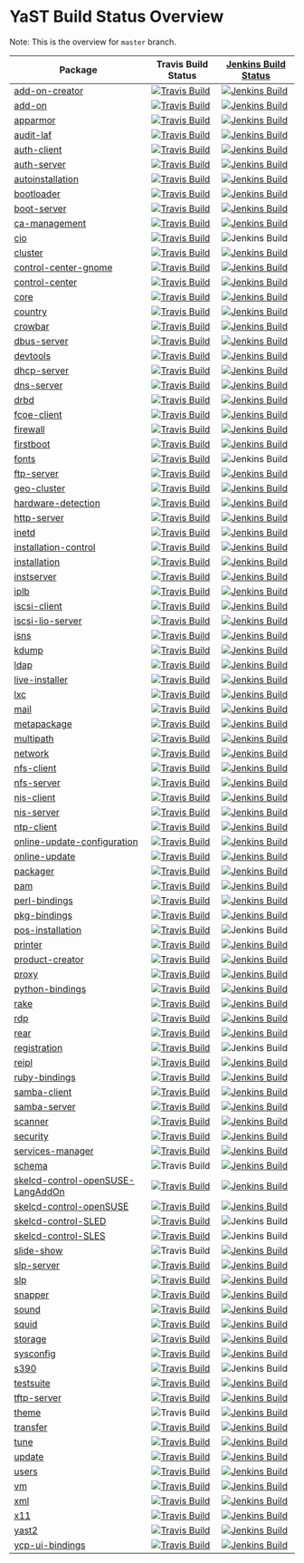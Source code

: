 
# YaST Build Status Overview

Note: This is the overview for `master` branch.


|  Package | Travis Build Status | [Jenkins Build Status](https://ci.opensuse.org/view/Yast/) |
|----------|---------------------|------------------------------------------------------------|
| [add-on-creator](https://github.com/yast/yast-add-on-creator) | [![Travis Build](https://travis-ci.org/yast/yast-add-on-creator.svg?branch=master)](https://travis-ci.org/yast/yast-add-on-creator) | [![Jenkins Build](http://img.shields.io/jenkins/s/https/ci.opensuse.org/yast-add-on-creator-master.svg)](https://ci.opensuse.org/view/Yast/job/yast-add-on-creator-master/) |
| [add-on](https://github.com/yast/yast-add-on) | [![Travis Build](https://travis-ci.org/yast/yast-add-on.svg?branch=master)](https://travis-ci.org/yast/yast-add-on) | [![Jenkins Build](http://img.shields.io/jenkins/s/https/ci.opensuse.org/yast-add-on-master.svg)](https://ci.opensuse.org/view/Yast/job/yast-add-on-master/) |
| [apparmor](https://github.com/yast/yast-apparmor) | [![Travis Build](https://travis-ci.org/yast/yast-apparmor.svg?branch=master)](https://travis-ci.org/yast/yast-apparmor) | [![Jenkins Build](http://img.shields.io/jenkins/s/https/ci.opensuse.org/yast-apparmor-master.svg)](https://ci.opensuse.org/view/Yast/job/yast-apparmor-master/) |
| [audit-laf](https://github.com/yast/yast-audit-laf) | [![Travis Build](https://travis-ci.org/yast/yast-audit-laf.svg?branch=master)](https://travis-ci.org/yast/yast-audit-laf) | [![Jenkins Build](http://img.shields.io/jenkins/s/https/ci.opensuse.org/yast-audit-laf-master.svg)](https://ci.opensuse.org/view/Yast/job/yast-audit-laf-master/) |
| [auth-client](https://github.com/yast/yast-auth-client) | [![Travis Build](https://travis-ci.org/yast/yast-auth-client.svg?branch=master)](https://travis-ci.org/yast/yast-auth-client) | [![Jenkins Build](http://img.shields.io/jenkins/s/https/ci.opensuse.org/yast-auth-client-master.svg)](https://ci.opensuse.org/view/Yast/job/yast-auth-client-master/) |
| [auth-server](https://github.com/yast/yast-auth-server) | [![Travis Build](https://travis-ci.org/yast/yast-auth-server.svg?branch=master)](https://travis-ci.org/yast/yast-auth-server) | [![Jenkins Build](http://img.shields.io/jenkins/s/https/ci.opensuse.org/yast-auth-server-master.svg)](https://ci.opensuse.org/view/Yast/job/yast-auth-server-master/) |
| [autoinstallation](https://github.com/yast/yast-autoinstallation) | [![Travis Build](https://travis-ci.org/yast/yast-autoinstallation.svg?branch=master)](https://travis-ci.org/yast/yast-autoinstallation) | [![Jenkins Build](http://img.shields.io/jenkins/s/https/ci.opensuse.org/yast-autoinstallation-master.svg)](https://ci.opensuse.org/view/Yast/job/yast-autoinstallation-master/) |
| [bootloader](https://github.com/yast/yast-bootloader) | [![Travis Build](https://travis-ci.org/yast/yast-bootloader.svg?branch=master)](https://travis-ci.org/yast/yast-bootloader) | [![Jenkins Build](http://img.shields.io/jenkins/s/https/ci.opensuse.org/yast-bootloader-master.svg)](https://ci.opensuse.org/view/Yast/job/yast-bootloader-master/) |
| [boot-server](https://github.com/yast/yast-boot-server) | [![Travis Build](https://travis-ci.org/yast/yast-boot-server.svg?branch=master)](https://travis-ci.org/yast/yast-boot-server) | [![Jenkins Build](http://img.shields.io/jenkins/s/https/ci.opensuse.org/yast-boot-server-master.svg)](https://ci.opensuse.org/view/Yast/job/yast-boot-server-master/) |
| [ca-management](https://github.com/yast/yast-ca-management) | [![Travis Build](https://travis-ci.org/yast/yast-ca-management.svg?branch=master)](https://travis-ci.org/yast/yast-ca-management) | [![Jenkins Build](http://img.shields.io/jenkins/s/https/ci.opensuse.org/yast-ca-management-master.svg)](https://ci.opensuse.org/view/Yast/job/yast-ca-management-master/) |
| [cio](https://github.com/yast/yast-cio) | [![Travis Build](https://travis-ci.org/yast/yast-cio.svg?branch=master)](https://travis-ci.org/yast/yast-cio) | ![Jenkins Build](http://img.shields.io/badge/build-not%20built-lightgrey.svg) |
| [cluster](https://github.com/yast/yast-cluster) | [![Travis Build](https://travis-ci.org/yast/yast-cluster.svg?branch=master)](https://travis-ci.org/yast/yast-cluster) | [![Jenkins Build](http://img.shields.io/jenkins/s/https/ci.opensuse.org/yast-cluster-master.svg)](https://ci.opensuse.org/view/Yast/job/yast-cluster-master/) |
| [control-center-gnome](https://github.com/yast/yast-control-center-gnome) | [![Travis Build](https://travis-ci.org/yast/yast-control-center-gnome.svg?branch=master)](https://travis-ci.org/yast/yast-control-center-gnome) | [![Jenkins Build](http://img.shields.io/jenkins/s/https/ci.opensuse.org/yast-control-center-gnome-master.svg)](https://ci.opensuse.org/view/Yast/job/yast-control-center-gnome-master/) |
| [control-center](https://github.com/yast/yast-control-center) | [![Travis Build](https://travis-ci.org/yast/yast-control-center.svg?branch=master)](https://travis-ci.org/yast/yast-control-center) | [![Jenkins Build](http://img.shields.io/jenkins/s/https/ci.opensuse.org/yast-control-center-master.svg)](https://ci.opensuse.org/view/Yast/job/yast-control-center-master/) |
| [core](https://github.com/yast/yast-core) | [![Travis Build](https://travis-ci.org/yast/yast-core.svg?branch=master)](https://travis-ci.org/yast/yast-core) | [![Jenkins Build](http://img.shields.io/jenkins/s/https/ci.opensuse.org/yast-core-master.svg)](https://ci.opensuse.org/view/Yast/job/yast-core-master/) |
| [country](https://github.com/yast/yast-country) | [![Travis Build](https://travis-ci.org/yast/yast-country.svg?branch=master)](https://travis-ci.org/yast/yast-country) | [![Jenkins Build](http://img.shields.io/jenkins/s/https/ci.opensuse.org/yast-country-master.svg)](https://ci.opensuse.org/view/Yast/job/yast-country-master/) |
| [crowbar](https://github.com/yast/yast-crowbar) | [![Travis Build](https://travis-ci.org/yast/yast-crowbar.svg?branch=master)](https://travis-ci.org/yast/yast-crowbar) | [![Jenkins Build](http://img.shields.io/jenkins/s/https/ci.opensuse.org/yast-crowbar-master.svg)](https://ci.opensuse.org/view/Yast/job/yast-crowbar-master/) |
| [dbus-server](https://github.com/yast/yast-dbus-server) | [![Travis Build](https://travis-ci.org/yast/yast-dbus-server.svg?branch=master)](https://travis-ci.org/yast/yast-dbus-server) | [![Jenkins Build](http://img.shields.io/jenkins/s/https/ci.opensuse.org/yast-dbus-server-master.svg)](https://ci.opensuse.org/view/Yast/job/yast-dbus-server-master/) |
| [devtools](https://github.com/yast/yast-devtools) | [![Travis Build](https://travis-ci.org/yast/yast-devtools.svg?branch=master)](https://travis-ci.org/yast/yast-devtools) | [![Jenkins Build](http://img.shields.io/jenkins/s/https/ci.opensuse.org/yast-devtools-master.svg)](https://ci.opensuse.org/view/Yast/job/yast-devtools-master/) |
| [dhcp-server](https://github.com/yast/yast-dhcp-server) | [![Travis Build](https://travis-ci.org/yast/yast-dhcp-server.svg?branch=master)](https://travis-ci.org/yast/yast-dhcp-server) | [![Jenkins Build](http://img.shields.io/jenkins/s/https/ci.opensuse.org/yast-dhcp-server-master.svg)](https://ci.opensuse.org/view/Yast/job/yast-dhcp-server-master/) |
| [dns-server](https://github.com/yast/yast-dns-server) | [![Travis Build](https://travis-ci.org/yast/yast-dns-server.svg?branch=master)](https://travis-ci.org/yast/yast-dns-server) | [![Jenkins Build](http://img.shields.io/jenkins/s/https/ci.opensuse.org/yast-dns-server-master.svg)](https://ci.opensuse.org/view/Yast/job/yast-dns-server-master/) |
| [drbd](https://github.com/yast/yast-drbd) | [![Travis Build](https://travis-ci.org/yast/yast-drbd.svg?branch=master)](https://travis-ci.org/yast/yast-drbd) | [![Jenkins Build](http://img.shields.io/jenkins/s/https/ci.opensuse.org/yast-drbd-master.svg)](https://ci.opensuse.org/view/Yast/job/yast-drbd-master/) |
| [fcoe-client](https://github.com/yast/yast-fcoe-client) | [![Travis Build](https://travis-ci.org/yast/yast-fcoe-client.svg?branch=master)](https://travis-ci.org/yast/yast-fcoe-client) | [![Jenkins Build](http://img.shields.io/jenkins/s/https/ci.opensuse.org/yast-fcoe-client-master.svg)](https://ci.opensuse.org/view/Yast/job/yast-fcoe-client-master/) |
| [firewall](https://github.com/yast/yast-firewall) | [![Travis Build](https://travis-ci.org/yast/yast-firewall.svg?branch=master)](https://travis-ci.org/yast/yast-firewall) | [![Jenkins Build](http://img.shields.io/jenkins/s/https/ci.opensuse.org/yast-firewall-master.svg)](https://ci.opensuse.org/view/Yast/job/yast-firewall-master/) |
| [firstboot](https://github.com/yast/yast-firstboot) | [![Travis Build](https://travis-ci.org/yast/yast-firstboot.svg?branch=master)](https://travis-ci.org/yast/yast-firstboot) | [![Jenkins Build](http://img.shields.io/jenkins/s/https/ci.opensuse.org/yast-firstboot-master.svg)](https://ci.opensuse.org/view/Yast/job/yast-firstboot-master/) |
| [fonts](https://github.com/yast/yast-fonts) | [![Travis Build](https://travis-ci.org/yast/yast-fonts.svg?branch=master)](https://travis-ci.org/yast/yast-fonts) | ![Jenkins Build](http://img.shields.io/badge/build-not%20built-lightgrey.svg) |
| [ftp-server](https://github.com/yast/yast-ftp-server) | [![Travis Build](https://travis-ci.org/yast/yast-ftp-server.svg?branch=master)](https://travis-ci.org/yast/yast-ftp-server) | [![Jenkins Build](http://img.shields.io/jenkins/s/https/ci.opensuse.org/yast-ftp-server-master.svg)](https://ci.opensuse.org/view/Yast/job/yast-ftp-server-master/) |
| [geo-cluster](https://github.com/yast/yast-geo-cluster) | [![Travis Build](https://travis-ci.org/yast/yast-geo-cluster.svg?branch=master)](https://travis-ci.org/yast/yast-geo-cluster) | [![Jenkins Build](http://img.shields.io/jenkins/s/https/ci.opensuse.org/yast-geo-cluster-master.svg)](https://ci.opensuse.org/view/Yast/job/yast-geo-cluster-master/) |
| [hardware-detection](https://github.com/yast/yast-hardware-detection) | [![Travis Build](https://travis-ci.org/yast/yast-hardware-detection.svg?branch=master)](https://travis-ci.org/yast/yast-hardware-detection) | [![Jenkins Build](http://img.shields.io/jenkins/s/https/ci.opensuse.org/yast-hardware-detection-master.svg)](https://ci.opensuse.org/view/Yast/job/yast-hardware-detection-master/) |
| [http-server](https://github.com/yast/yast-http-server) | [![Travis Build](https://travis-ci.org/yast/yast-http-server.svg?branch=master)](https://travis-ci.org/yast/yast-http-server) | [![Jenkins Build](http://img.shields.io/jenkins/s/https/ci.opensuse.org/yast-http-server-master.svg)](https://ci.opensuse.org/view/Yast/job/yast-http-server-master/) |
| [inetd](https://github.com/yast/yast-inetd) | [![Travis Build](https://travis-ci.org/yast/yast-inetd.svg?branch=master)](https://travis-ci.org/yast/yast-inetd) | [![Jenkins Build](http://img.shields.io/jenkins/s/https/ci.opensuse.org/yast-inetd-master.svg)](https://ci.opensuse.org/view/Yast/job/yast-inetd-master/) |
| [installation-control](https://github.com/yast/yast-installation-control) | [![Travis Build](https://travis-ci.org/yast/yast-installation-control.svg?branch=master)](https://travis-ci.org/yast/yast-installation-control) | [![Jenkins Build](http://img.shields.io/jenkins/s/https/ci.opensuse.org/yast-installation-control-master.svg)](https://ci.opensuse.org/view/Yast/job/yast-installation-control-master/) |
| [installation](https://github.com/yast/yast-installation) | [![Travis Build](https://travis-ci.org/yast/yast-installation.svg?branch=master)](https://travis-ci.org/yast/yast-installation) | [![Jenkins Build](http://img.shields.io/jenkins/s/https/ci.opensuse.org/yast-installation-master.svg)](https://ci.opensuse.org/view/Yast/job/yast-installation-master/) |
| [instserver](https://github.com/yast/yast-instserver) | [![Travis Build](https://travis-ci.org/yast/yast-instserver.svg?branch=master)](https://travis-ci.org/yast/yast-instserver) | [![Jenkins Build](http://img.shields.io/jenkins/s/https/ci.opensuse.org/yast-instserver-master.svg)](https://ci.opensuse.org/view/Yast/job/yast-instserver-master/) |
| [iplb](https://github.com/yast/yast-iplb) | [![Travis Build](https://travis-ci.org/yast/yast-iplb.svg?branch=master)](https://travis-ci.org/yast/yast-iplb) | [![Jenkins Build](http://img.shields.io/jenkins/s/https/ci.opensuse.org/yast-iplb-master.svg)](https://ci.opensuse.org/view/Yast/job/yast-iplb-master/) |
| [iscsi-client](https://github.com/yast/yast-iscsi-client) | [![Travis Build](https://travis-ci.org/yast/yast-iscsi-client.svg?branch=master)](https://travis-ci.org/yast/yast-iscsi-client) | [![Jenkins Build](http://img.shields.io/jenkins/s/https/ci.opensuse.org/yast-iscsi-client-master.svg)](https://ci.opensuse.org/view/Yast/job/yast-iscsi-client-master/) |
| [iscsi-lio-server](https://github.com/yast/yast-iscsi-lio-server) | [![Travis Build](https://travis-ci.org/yast/yast-iscsi-lio-server.svg?branch=master)](https://travis-ci.org/yast/yast-iscsi-lio-server) | [![Jenkins Build](http://img.shields.io/jenkins/s/https/ci.opensuse.org/yast-iscsi-lio-server-master.svg)](https://ci.opensuse.org/view/Yast/job/yast-iscsi-lio-server-master/) |
| [isns](https://github.com/yast/yast-isns) | [![Travis Build](https://travis-ci.org/yast/yast-isns.svg?branch=master)](https://travis-ci.org/yast/yast-isns) | [![Jenkins Build](http://img.shields.io/jenkins/s/https/ci.opensuse.org/yast-isns-master.svg)](https://ci.opensuse.org/view/Yast/job/yast-isns-master/) |
| [kdump](https://github.com/yast/yast-kdump) | [![Travis Build](https://travis-ci.org/yast/yast-kdump.svg?branch=master)](https://travis-ci.org/yast/yast-kdump) | [![Jenkins Build](http://img.shields.io/jenkins/s/https/ci.opensuse.org/yast-kdump-master.svg)](https://ci.opensuse.org/view/Yast/job/yast-kdump-master/) |
| [ldap](https://github.com/yast/yast-ldap) | [![Travis Build](https://travis-ci.org/yast/yast-ldap.svg?branch=master)](https://travis-ci.org/yast/yast-ldap) | [![Jenkins Build](http://img.shields.io/jenkins/s/https/ci.opensuse.org/yast-ldap-master.svg)](https://ci.opensuse.org/view/Yast/job/yast-ldap-master/) |
| [live-installer](https://github.com/yast/yast-live-installer) | [![Travis Build](https://travis-ci.org/yast/yast-live-installer.svg?branch=master)](https://travis-ci.org/yast/yast-live-installer) | [![Jenkins Build](http://img.shields.io/jenkins/s/https/ci.opensuse.org/yast-live-installer-master.svg)](https://ci.opensuse.org/view/Yast/job/yast-live-installer-master/) |
| [lxc](https://github.com/yast/yast-lxc) | [![Travis Build](https://travis-ci.org/yast/yast-lxc.svg?branch=master)](https://travis-ci.org/yast/yast-lxc) | [![Jenkins Build](http://img.shields.io/jenkins/s/https/ci.opensuse.org/yast-lxc-master.svg)](https://ci.opensuse.org/view/Yast/job/yast-lxc-master/) |
| [mail](https://github.com/yast/yast-mail) | [![Travis Build](https://travis-ci.org/yast/yast-mail.svg?branch=master)](https://travis-ci.org/yast/yast-mail) | [![Jenkins Build](http://img.shields.io/jenkins/s/https/ci.opensuse.org/yast-mail-master.svg)](https://ci.opensuse.org/view/Yast/job/yast-mail-master/) |
| [metapackage](https://github.com/yast/yast-metapackage) | [![Travis Build](https://travis-ci.org/yast/yast-metapackage.svg?branch=master)](https://travis-ci.org/yast/yast-metapackage) | [![Jenkins Build](http://img.shields.io/jenkins/s/https/ci.opensuse.org/yast-metapackage-master.svg)](https://ci.opensuse.org/view/Yast/job/yast-metapackage-master/) |
| [multipath](https://github.com/yast/yast-multipath) | [![Travis Build](https://travis-ci.org/yast/yast-multipath.svg?branch=master)](https://travis-ci.org/yast/yast-multipath) | [![Jenkins Build](http://img.shields.io/jenkins/s/https/ci.opensuse.org/yast-multipath-master.svg)](https://ci.opensuse.org/view/Yast/job/yast-multipath-master/) |
| [network](https://github.com/yast/yast-network) | [![Travis Build](https://travis-ci.org/yast/yast-network.svg?branch=master)](https://travis-ci.org/yast/yast-network) | [![Jenkins Build](http://img.shields.io/jenkins/s/https/ci.opensuse.org/yast-network-master.svg)](https://ci.opensuse.org/view/Yast/job/yast-network-master/) |
| [nfs-client](https://github.com/yast/yast-nfs-client) | [![Travis Build](https://travis-ci.org/yast/yast-nfs-client.svg?branch=master)](https://travis-ci.org/yast/yast-nfs-client) | [![Jenkins Build](http://img.shields.io/jenkins/s/https/ci.opensuse.org/yast-nfs-client-master.svg)](https://ci.opensuse.org/view/Yast/job/yast-nfs-client-master/) |
| [nfs-server](https://github.com/yast/yast-nfs-server) | [![Travis Build](https://travis-ci.org/yast/yast-nfs-server.svg?branch=master)](https://travis-ci.org/yast/yast-nfs-server) | [![Jenkins Build](http://img.shields.io/jenkins/s/https/ci.opensuse.org/yast-nfs-server-master.svg)](https://ci.opensuse.org/view/Yast/job/yast-nfs-server-master/) |
| [nis-client](https://github.com/yast/yast-nis-client) | [![Travis Build](https://travis-ci.org/yast/yast-nis-client.svg?branch=master)](https://travis-ci.org/yast/yast-nis-client) | [![Jenkins Build](http://img.shields.io/jenkins/s/https/ci.opensuse.org/yast-nis-client-master.svg)](https://ci.opensuse.org/view/Yast/job/yast-nis-client-master/) |
| [nis-server](https://github.com/yast/yast-nis-server) | [![Travis Build](https://travis-ci.org/yast/yast-nis-server.svg?branch=master)](https://travis-ci.org/yast/yast-nis-server) | [![Jenkins Build](http://img.shields.io/jenkins/s/https/ci.opensuse.org/yast-nis-server-master.svg)](https://ci.opensuse.org/view/Yast/job/yast-nis-server-master/) |
| [ntp-client](https://github.com/yast/yast-ntp-client) | [![Travis Build](https://travis-ci.org/yast/yast-ntp-client.svg?branch=master)](https://travis-ci.org/yast/yast-ntp-client) | [![Jenkins Build](http://img.shields.io/jenkins/s/https/ci.opensuse.org/yast-ntp-client-master.svg)](https://ci.opensuse.org/view/Yast/job/yast-ntp-client-master/) |
| [online-update-configuration](https://github.com/yast/yast-online-update-configuration) | [![Travis Build](https://travis-ci.org/yast/yast-online-update-configuration.svg?branch=master)](https://travis-ci.org/yast/yast-online-update-configuration) | [![Jenkins Build](http://img.shields.io/jenkins/s/https/ci.opensuse.org/yast-online-update-configuration-master.svg)](https://ci.opensuse.org/view/Yast/job/yast-online-update-configuration-master/) |
| [online-update](https://github.com/yast/yast-online-update) | [![Travis Build](https://travis-ci.org/yast/yast-online-update.svg?branch=master)](https://travis-ci.org/yast/yast-online-update) | [![Jenkins Build](http://img.shields.io/jenkins/s/https/ci.opensuse.org/yast-online-update-master.svg)](https://ci.opensuse.org/view/Yast/job/yast-online-update-master/) |
| [packager](https://github.com/yast/yast-packager) | [![Travis Build](https://travis-ci.org/yast/yast-packager.svg?branch=master)](https://travis-ci.org/yast/yast-packager) | [![Jenkins Build](http://img.shields.io/jenkins/s/https/ci.opensuse.org/yast-packager-master.svg)](https://ci.opensuse.org/view/Yast/job/yast-packager-master/) |
| [pam](https://github.com/yast/yast-pam) | [![Travis Build](https://travis-ci.org/yast/yast-pam.svg?branch=master)](https://travis-ci.org/yast/yast-pam) | [![Jenkins Build](http://img.shields.io/jenkins/s/https/ci.opensuse.org/yast-pam-master.svg)](https://ci.opensuse.org/view/Yast/job/yast-pam-master/) |
| [perl-bindings](https://github.com/yast/yast-perl-bindings) | [![Travis Build](https://travis-ci.org/yast/yast-perl-bindings.svg?branch=master)](https://travis-ci.org/yast/yast-perl-bindings) | [![Jenkins Build](http://img.shields.io/jenkins/s/https/ci.opensuse.org/yast-perl-bindings-master.svg)](https://ci.opensuse.org/view/Yast/job/yast-perl-bindings-master/) |
| [pkg-bindings](https://github.com/yast/yast-pkg-bindings) | [![Travis Build](https://travis-ci.org/yast/yast-pkg-bindings.svg?branch=master)](https://travis-ci.org/yast/yast-pkg-bindings) | [![Jenkins Build](http://img.shields.io/jenkins/s/https/ci.opensuse.org/yast-pkg-bindings-master.svg)](https://ci.opensuse.org/view/Yast/job/yast-pkg-bindings-master/) |
| [pos-installation](https://github.com/yast/yast-pos-installation) | [![Travis Build](https://travis-ci.org/yast/yast-pos-installation.svg?branch=master)](https://travis-ci.org/yast/yast-pos-installation) | ![Jenkins Build](http://img.shields.io/badge/build-not%20built-lightgrey.svg) |
| [printer](https://github.com/yast/yast-printer) | [![Travis Build](https://travis-ci.org/yast/yast-printer.svg?branch=master)](https://travis-ci.org/yast/yast-printer) | [![Jenkins Build](http://img.shields.io/jenkins/s/https/ci.opensuse.org/yast-printer-master.svg)](https://ci.opensuse.org/view/Yast/job/yast-printer-master/) |
| [product-creator](https://github.com/yast/yast-product-creator) | [![Travis Build](https://travis-ci.org/yast/yast-product-creator.svg?branch=master)](https://travis-ci.org/yast/yast-product-creator) | [![Jenkins Build](http://img.shields.io/jenkins/s/https/ci.opensuse.org/yast-product-creator-master.svg)](https://ci.opensuse.org/view/Yast/job/yast-product-creator-master/) |
| [proxy](https://github.com/yast/yast-proxy) | [![Travis Build](https://travis-ci.org/yast/yast-proxy.svg?branch=master)](https://travis-ci.org/yast/yast-proxy) | [![Jenkins Build](http://img.shields.io/jenkins/s/https/ci.opensuse.org/yast-proxy-master.svg)](https://ci.opensuse.org/view/Yast/job/yast-proxy-master/) |
| [python-bindings](https://github.com/yast/yast-python-bindings) | [![Travis Build](https://travis-ci.org/yast/yast-python-bindings.svg?branch=master)](https://travis-ci.org/yast/yast-python-bindings) | [![Jenkins Build](http://img.shields.io/jenkins/s/https/ci.opensuse.org/yast-python-bindings-master.svg)](https://ci.opensuse.org/view/Yast/job/yast-python-bindings-master/) |
| [rake](https://github.com/yast/yast-rake) | [![Travis Build](https://travis-ci.org/yast/yast-rake.svg?branch=master)](https://travis-ci.org/yast/yast-rake) | [![Jenkins Build](http://img.shields.io/jenkins/s/https/ci.opensuse.org/yast-rake-master.svg)](https://ci.opensuse.org/view/Yast/job/yast-rake-master/) |
| [rdp](https://github.com/yast/yast-rdp) | [![Travis Build](https://travis-ci.org/yast/yast-rdp.svg?branch=master)](https://travis-ci.org/yast/yast-rdp) | [![Jenkins Build](http://img.shields.io/jenkins/s/https/ci.opensuse.org/yast-rdp-master.svg)](https://ci.opensuse.org/view/Yast/job/yast-rdp-master/) |
| [rear](https://github.com/yast/yast-rear) | [![Travis Build](https://travis-ci.org/yast/yast-rear.svg?branch=master)](https://travis-ci.org/yast/yast-rear) | [![Jenkins Build](http://img.shields.io/jenkins/s/https/ci.opensuse.org/yast-rear-master.svg)](https://ci.opensuse.org/view/Yast/job/yast-rear-master/) |
| [registration](https://github.com/yast/yast-registration) | [![Travis Build](https://travis-ci.org/yast/yast-registration.svg?branch=master)](https://travis-ci.org/yast/yast-registration) | ![Jenkins Build](http://img.shields.io/badge/build-not%20built-lightgrey.svg) |
| [reipl](https://github.com/yast/yast-reipl) | [![Travis Build](https://travis-ci.org/yast/yast-reipl.svg?branch=master)](https://travis-ci.org/yast/yast-reipl) | [![Jenkins Build](http://img.shields.io/jenkins/s/https/ci.opensuse.org/yast-reipl-master.svg)](https://ci.opensuse.org/view/Yast/job/yast-reipl-master/) |
| [ruby-bindings](https://github.com/yast/yast-ruby-bindings) | [![Travis Build](https://travis-ci.org/yast/yast-ruby-bindings.svg?branch=master)](https://travis-ci.org/yast/yast-ruby-bindings) | [![Jenkins Build](http://img.shields.io/jenkins/s/https/ci.opensuse.org/yast-ruby-bindings-master.svg)](https://ci.opensuse.org/view/Yast/job/yast-ruby-bindings-master/) |
| [samba-client](https://github.com/yast/yast-samba-client) | [![Travis Build](https://travis-ci.org/yast/yast-samba-client.svg?branch=master)](https://travis-ci.org/yast/yast-samba-client) | [![Jenkins Build](http://img.shields.io/jenkins/s/https/ci.opensuse.org/yast-samba-client-master.svg)](https://ci.opensuse.org/view/Yast/job/yast-samba-client-master/) |
| [samba-server](https://github.com/yast/yast-samba-server) | [![Travis Build](https://travis-ci.org/yast/yast-samba-server.svg?branch=master)](https://travis-ci.org/yast/yast-samba-server) | [![Jenkins Build](http://img.shields.io/jenkins/s/https/ci.opensuse.org/yast-samba-server-master.svg)](https://ci.opensuse.org/view/Yast/job/yast-samba-server-master/) |
| [scanner](https://github.com/yast/yast-scanner) | [![Travis Build](https://travis-ci.org/yast/yast-scanner.svg?branch=master)](https://travis-ci.org/yast/yast-scanner) | [![Jenkins Build](http://img.shields.io/jenkins/s/https/ci.opensuse.org/yast-scanner-master.svg)](https://ci.opensuse.org/view/Yast/job/yast-scanner-master/) |
| [security](https://github.com/yast/yast-security) | [![Travis Build](https://travis-ci.org/yast/yast-security.svg?branch=master)](https://travis-ci.org/yast/yast-security) | [![Jenkins Build](http://img.shields.io/jenkins/s/https/ci.opensuse.org/yast-security-master.svg)](https://ci.opensuse.org/view/Yast/job/yast-security-master/) |
| [services-manager](https://github.com/yast/yast-services-manager) | [![Travis Build](https://travis-ci.org/yast/yast-services-manager.svg?branch=master)](https://travis-ci.org/yast/yast-services-manager) | [![Jenkins Build](http://img.shields.io/jenkins/s/https/ci.opensuse.org/yast-services-manager-master.svg)](https://ci.opensuse.org/view/Yast/job/yast-services-manager-master/) |
| [schema](https://github.com/yast/yast-schema) | ![Travis Build](http://img.shields.io/badge/build-not%20built-lightgrey.svg) | [![Jenkins Build](http://img.shields.io/jenkins/s/https/ci.opensuse.org/yast-schema-master.svg)](https://ci.opensuse.org/view/Yast/job/yast-schema-master/) |
| [skelcd-control-openSUSE-LangAddOn](https://github.com/yast/yast-skelcd-control-openSUSE-LangAddOn) | [![Travis Build](https://travis-ci.org/yast/skelcd-control-openSUSE-LangAddOn.svg?branch=master)](https://travis-ci.org/yast/skelcd-control-openSUSE-LangAddOn) | [![Jenkins Build](http://img.shields.io/jenkins/s/https/ci.opensuse.org/yast-skelcd-control-openSUSE-LangAddOn-master.svg)](https://ci.opensuse.org/view/Yast/job/skelcd-control-openSUSE-LangAddOn-master/) |
| [skelcd-control-openSUSE](https://github.com/yast/yast-skelcd-control-openSUSE) | [![Travis Build](https://travis-ci.org/yast/skelcd-control-openSUSE.svg?branch=master)](https://travis-ci.org/yast/skelcd-control-openSUSE) | [![Jenkins Build](http://img.shields.io/jenkins/s/https/ci.opensuse.org/yast-skelcd-control-openSUSE-master.svg)](https://ci.opensuse.org/view/Yast/job/skelcd-control-openSUSE-master/) |
| [skelcd-control-SLED](https://github.com/yast/yast-skelcd-control-SLED) | [![Travis Build](https://travis-ci.org/yast/skelcd-control-SLED.svg?branch=master)](https://travis-ci.org/yast/skelcd-control-SLED) | ![Jenkins Build](http://img.shields.io/badge/build-not%20built-lightgrey.svg) |
| [skelcd-control-SLES](https://github.com/yast/yast-skelcd-control-SLES) | [![Travis Build](https://travis-ci.org/yast/skelcd-control-SLES.svg?branch=master)](https://travis-ci.org/yast/skelcd-control-SLES) | ![Jenkins Build](http://img.shields.io/badge/build-not%20built-lightgrey.svg) |
| [slide-show](https://github.com/yast/yast-slide-show) | ![Travis Build](http://img.shields.io/badge/build-not%20built-lightgrey.svg) | [![Jenkins Build](http://img.shields.io/jenkins/s/https/ci.opensuse.org/yast-slide-show-master.svg)](https://ci.opensuse.org/view/Yast/job/yast-slide-show-master/) |
| [slp-server](https://github.com/yast/yast-slp-server) | [![Travis Build](https://travis-ci.org/yast/yast-slp-server.svg?branch=master)](https://travis-ci.org/yast/yast-slp-server) | [![Jenkins Build](http://img.shields.io/jenkins/s/https/ci.opensuse.org/yast-slp-server-master.svg)](https://ci.opensuse.org/view/Yast/job/yast-slp-server-master/) |
| [slp](https://github.com/yast/yast-slp) | [![Travis Build](https://travis-ci.org/yast/yast-slp.svg?branch=master)](https://travis-ci.org/yast/yast-slp) | [![Jenkins Build](http://img.shields.io/jenkins/s/https/ci.opensuse.org/yast-slp-master.svg)](https://ci.opensuse.org/view/Yast/job/yast-slp-master/) |
| [snapper](https://github.com/yast/yast-snapper) | [![Travis Build](https://travis-ci.org/yast/yast-snapper.svg?branch=master)](https://travis-ci.org/yast/yast-snapper) | [![Jenkins Build](http://img.shields.io/jenkins/s/https/ci.opensuse.org/yast-snapper-master.svg)](https://ci.opensuse.org/view/Yast/job/yast-snapper-master/) |
| [sound](https://github.com/yast/yast-sound) | [![Travis Build](https://travis-ci.org/yast/yast-sound.svg?branch=master)](https://travis-ci.org/yast/yast-sound) | [![Jenkins Build](http://img.shields.io/jenkins/s/https/ci.opensuse.org/yast-sound-master.svg)](https://ci.opensuse.org/view/Yast/job/yast-sound-master/) |
| [squid](https://github.com/yast/yast-squid) | [![Travis Build](https://travis-ci.org/yast/yast-squid.svg?branch=master)](https://travis-ci.org/yast/yast-squid) | [![Jenkins Build](http://img.shields.io/jenkins/s/https/ci.opensuse.org/yast-squid-master.svg)](https://ci.opensuse.org/view/Yast/job/yast-squid-master/) |
| [storage](https://github.com/yast/yast-storage) | [![Travis Build](https://travis-ci.org/yast/yast-storage.svg?branch=master)](https://travis-ci.org/yast/yast-storage) | [![Jenkins Build](http://img.shields.io/jenkins/s/https/ci.opensuse.org/yast-storage-master.svg)](https://ci.opensuse.org/view/Yast/job/yast-storage-master/) |
| [sysconfig](https://github.com/yast/yast-sysconfig) | [![Travis Build](https://travis-ci.org/yast/yast-sysconfig.svg?branch=master)](https://travis-ci.org/yast/yast-sysconfig) | [![Jenkins Build](http://img.shields.io/jenkins/s/https/ci.opensuse.org/yast-sysconfig-master.svg)](https://ci.opensuse.org/view/Yast/job/yast-sysconfig-master/) |
| [s390](https://github.com/yast/yast-s390) | [![Travis Build](https://travis-ci.org/yast/yast-s390.svg?branch=master)](https://travis-ci.org/yast/yast-s390) | ![Jenkins Build](http://img.shields.io/badge/build-not%20built-lightgrey.svg) |
| [testsuite](https://github.com/yast/yast-testsuite) | [![Travis Build](https://travis-ci.org/yast/yast-testsuite.svg?branch=master)](https://travis-ci.org/yast/yast-testsuite) | [![Jenkins Build](http://img.shields.io/jenkins/s/https/ci.opensuse.org/yast-testsuite-master.svg)](https://ci.opensuse.org/view/Yast/job/yast-testsuite-master/) |
| [tftp-server](https://github.com/yast/yast-tftp-server) | [![Travis Build](https://travis-ci.org/yast/yast-tftp-server.svg?branch=master)](https://travis-ci.org/yast/yast-tftp-server) | [![Jenkins Build](http://img.shields.io/jenkins/s/https/ci.opensuse.org/yast-tftp-server-master.svg)](https://ci.opensuse.org/view/Yast/job/yast-tftp-server-master/) |
| [theme](https://github.com/yast/yast-theme) | ![Travis Build](http://img.shields.io/badge/build-not%20built-lightgrey.svg) | [![Jenkins Build](http://img.shields.io/jenkins/s/https/ci.opensuse.org/yast-theme-master.svg)](https://ci.opensuse.org/view/Yast/job/yast-theme-master/) |
| [transfer](https://github.com/yast/yast-transfer) | [![Travis Build](https://travis-ci.org/yast/yast-transfer.svg?branch=master)](https://travis-ci.org/yast/yast-transfer) | [![Jenkins Build](http://img.shields.io/jenkins/s/https/ci.opensuse.org/yast-transfer-master.svg)](https://ci.opensuse.org/view/Yast/job/yast-transfer-master/) |
| [tune](https://github.com/yast/yast-tune) | [![Travis Build](https://travis-ci.org/yast/yast-tune.svg?branch=master)](https://travis-ci.org/yast/yast-tune) | [![Jenkins Build](http://img.shields.io/jenkins/s/https/ci.opensuse.org/yast-tune-master.svg)](https://ci.opensuse.org/view/Yast/job/yast-tune-master/) |
| [update](https://github.com/yast/yast-update) | [![Travis Build](https://travis-ci.org/yast/yast-update.svg?branch=master)](https://travis-ci.org/yast/yast-update) | [![Jenkins Build](http://img.shields.io/jenkins/s/https/ci.opensuse.org/yast-update-master.svg)](https://ci.opensuse.org/view/Yast/job/yast-update-master/) |
| [users](https://github.com/yast/yast-users) | [![Travis Build](https://travis-ci.org/yast/yast-users.svg?branch=master)](https://travis-ci.org/yast/yast-users) | [![Jenkins Build](http://img.shields.io/jenkins/s/https/ci.opensuse.org/yast-users-master.svg)](https://ci.opensuse.org/view/Yast/job/yast-users-master/) |
| [vm](https://github.com/yast/yast-vm) | [![Travis Build](https://travis-ci.org/yast/yast-vm.svg?branch=master)](https://travis-ci.org/yast/yast-vm) | [![Jenkins Build](http://img.shields.io/jenkins/s/https/ci.opensuse.org/yast-vm-master.svg)](https://ci.opensuse.org/view/Yast/job/yast-vm-master/) |
| [xml](https://github.com/yast/yast-xml) | [![Travis Build](https://travis-ci.org/yast/yast-xml.svg?branch=master)](https://travis-ci.org/yast/yast-xml) | [![Jenkins Build](http://img.shields.io/jenkins/s/https/ci.opensuse.org/yast-xml-master.svg)](https://ci.opensuse.org/view/Yast/job/yast-xml-master/) |
| [x11](https://github.com/yast/yast-x11) | [![Travis Build](https://travis-ci.org/yast/yast-x11.svg?branch=master)](https://travis-ci.org/yast/yast-x11) | [![Jenkins Build](http://img.shields.io/jenkins/s/https/ci.opensuse.org/yast-x11-master.svg)](https://ci.opensuse.org/view/Yast/job/yast-x11-master/) |
| [yast2](https://github.com/yast/yast-yast2) | [![Travis Build](https://travis-ci.org/yast/yast-yast2.svg?branch=master)](https://travis-ci.org/yast/yast-yast2) | [![Jenkins Build](http://img.shields.io/jenkins/s/https/ci.opensuse.org/yast-yast2-master.svg)](https://ci.opensuse.org/view/Yast/job/yast-yast2-master/) |
| [ycp-ui-bindings](https://github.com/yast/yast-ycp-ui-bindings) | [![Travis Build](https://travis-ci.org/yast/yast-ycp-ui-bindings.svg?branch=master)](https://travis-ci.org/yast/yast-ycp-ui-bindings) | [![Jenkins Build](http://img.shields.io/jenkins/s/https/ci.opensuse.org/yast-ycp-ui-bindings-master.svg)](https://ci.opensuse.org/view/Yast/job/yast-ycp-ui-bindings-master/) |
